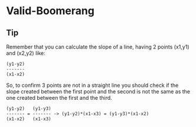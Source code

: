 # Valid-Boomerang

## Tip

Remember that you can calculate the slope of a line, having 2 points (x1,y1) and (x2,y2) like:

```
(y1-y2)
-------
(x1-x2)
```

So, to confirm 3 points are not in a straight line you should check if the slope created between the first point and the second is not the same as the one created between the first and the third.

```
(y1-y2)   (y1-y3)
------- = ------- -> (y1-y2)*(x1-x3) = (y1-y3)*(x1-x2)
(x1-x2)   (x1-x3)
```